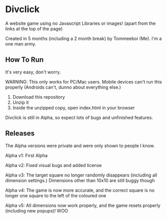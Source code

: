 # Divclick
A website game using no Javascript Libraries or images! (apart from the links at the top of the page)

Created in 5 months (including a 2 month break) by Tommeeboi (Me). I'm a one man army.

## How To Run
It's very easy, don't worry.

WARNING: This only works for PC/Mac users. Mobile devices can't run this properly (Androids can't, dunno about everything else.)

1. Download this repository
2. Unzip it
3. Inside the unzipped copy, open index.html in your browser

Divclick is still in Alpha, so expect lots of bugs and unfinished features.

## Releases
The Alpha versions were private and were only shown to people I know.

Alpha v1: First Alpha

Alpha v2: Fixed visual bugs and added license

Alpha v3: The target square no longer randomly disappears (including all dimension settings.) Dimensions other than 10x10 are still buggy though

Alpha v4: The game is now more accurate, and the correct square is no longer one square to the left of the coloured one

Alpha v5: All dimensions now work properly, and the game resets properly (including new popups)! WOO